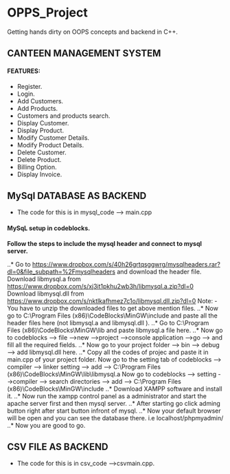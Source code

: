# OPPS_Project

Getting hands dirty on OOPS concepts and backend in C++.


##                                    CANTEEN MANAGEMENT SYSTEM

#### FEATURES:

* Register.
* Login.
* Add Customers.
* Add Products.
* Customers and products search.
* Display Customer. 
* Display Product.
* Modify Customer Details.
* Modify Product Details.
* Delete Customer.
* Delete Product.
* Billing Option.
* Display Invoice. 


##                                      MySql DATABASE AS BACKEND

* The code for this is in mysql_code --> main.cpp

#### MySqL setup in codeblocks.

**Follow the steps to include the mysql header and connect to mysql server.**


..*  Go to https://www.dropbox.com/s/40h26grtqsggwrg/mysqlheaders.rar?dl=0&file_subpath=%2Fmysqlheaders and download 
      the header file.
      Download libmysql.a from https://www.dropbox.com/s/xj3it1pkhu2wb3h/libmysql.a.zip?dl=0
      Download libmysql.dll from https://www.dropbox.com/s/nktlkafhmez7c1o/libmysql.dll.zip?dl=0
      Note: - You have to unzip the downloaded files to get above mention files.
..*  Now go to C:\Program Files (x86)\CodeBlocks\MinGW\include  and paste all the header files here (not libmysql.a and libmysql.dll ).
..*  Go to C:\Program Files (x86)\CodeBlocks\MinGW\lib  and paste libmysql.a file here.
..*  Now go to codeblocks --> file -->new -->project -->console application -->go --> and fill all the required fields.
..*  Now go to your project folder --> bin --> debug --> add libmysql.dll here.
..*  Copy all the codes of projec and paste it in main.cpp of your project folder.
     Now go to the setting tab of codeblocks --> compiler --> linker setting --> add --> 
     C:\Program Files (x86)\CodeBlocks\MinGW\lib\libmysql.a
     Now go to codeblocks --> setting -->compiler --> search directories --> add -->
     C:\Program Files (x86)\CodeBlocks\MinGW\include
..*  Download XAMPP software and install it.
..* Now run the xampp control panel as a administrator and start the apache server first and then mysql server.
..*  After starting go click adming button right after start button infront of mysql.
..*  Now your default browser will be open and you can see the database there. i.e localhost/phpmyadmin/
..*  Now you are good to go.
  
##                                        CSV FILE AS BACKEND  

* The code for this is in csv_code -->csvmain.cpp.

